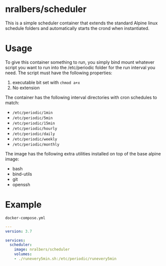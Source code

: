 # nralbers/scheduler
This is a simple scheduler container that extends the standard Alpine linux schedule folders and automatically starts the crond when instantiated.

# Usage
To give this container something to run, you simply bind mount whatever script you want to run into the /etc/periodic folder for the run interval you need. The script must have the following properties:

1. executable bit set with `chmod a+x`
2. No extension

The container has the following interval directories with cron schedules to match:

- `/etc/periodic/1min`
- `/etc/periodic/5min`
- `/etc/periodic/15min`
- `/etc/periodic/hourly`
- `/etc/periodic/daily`
- `/etc/periodic/weekly`
- `/etc/periodic/monthly`

The image has the following extra utilities installed on top of the base alpine image:

- bash
- bind-utils
- git
- openssh

# Example 

`docker-compose.yml`
```yaml
---
version: 3.7

services:
  scheduler:
    image: nralbers/scheduler
    volumes:
    - ./runevery5min.sh:/etc/periodic/runevery5min
```
